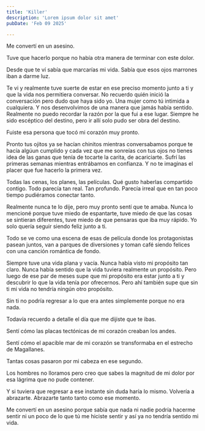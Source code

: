 ```yaml
---
title: 'Killer'
description: 'Lorem ipsum dolor sit amet'
pubDate: 'Feb 09 2025'

---
```

Me convertí en un asesino.

Tuve que hacerlo porque no había otra manera de terminar con este dolor. 

Desde que te ví sabía que marcarías mi vida. Sabía que esos ojos marrones iban a darme luz.

Te vi y realmente tuve suerte de estar en ese preciso momento junto a ti y que la vida nos permitiera conversar. No recuerdo quién inició la conversación pero dudo que haya sido yo. Una mujer como tú intimida a cualquiera. Y nos desenvolvimos de una manera que jamás había sentido. Realmente no puedo recordar la razón por la que fui a ese lugar. Siempre he sido escéptico del destino, pero ir allí solo pudo ser obra del destino.

Fuiste esa persona que tocó mi corazón muy pronto. 

Pronto tus ojitos ya se hacían chinitos mientras conversabamos porque te hacía algúun cumplido y cada vez que me sonreías con tus ojos no tienes idea de las ganas que tenía de tocarte la carita, de acariciarte. Sufrí las primeras semanas mientras entrábamos en confianza. Y no te imaginas el placer que fue hacerlo la primera vez.

Todas las cenas, los planes, las películas. Qué gusto haberlas compartido contigo. Todo parecía tan real. Tan profundo. Parecía irreal que en tan poco tiempo pudiéramos conectar tanto. 

Realmente nunca te lo dije, pero muy pronto sentí que te amaba. Nunca lo mencioné porque tuve miedo de espantarte, tuve miedo de que las cosas se sintieran diferentes, tuve miedo de que pensaras que iba muy rápido. Yo solo quería seguir siendo feliz junto a ti.

Todo se ve como una escena de esas de película donde los protagonistas pasean juntos, van a parques de diversiones y toman café siendo felices con una canción romántica de fondo. 

Siempre tuve una vida plana y vacía. Nunca había visto mi propósito tan claro. Nunca había sentido que la vida tuviera realmente un propósito. Pero luego de ese par de meses supe que mi propósito era estar junto a ti y descubrir lo que la vida tenía por ofrecernos. Pero ahí también supe que sin ti mi vida no tendría ningún otro propósito.

Sin ti no podría regresar a lo que era antes simplemente porque no era nada. 

Todavía recuerdo a detalle el día que me dijiste que te ibas.

Sentí cómo las placas tectónicas de mi corazón creaban los andes. 

Sentí cómo el apacible mar de mi corazón se transformaba en el estrecho de Magallanes. 

Tantas cosas pasaron por mi cabeza en ese segundo.

Los hombres no lloramos pero creo que sabes la magnitud de mi dolor por esa lágrima que no pude contener. 

Y si tuviera que regresar a ese instante sin duda haría lo mismo. Volvería a abrazarte. Abrazarte tanto tanto como ese momento. 

Me convertí en un asesino porque sabía que nada ni nadie podría hacerme sentir ni un poco de lo que tú me hiciste sentir y así ya no tendría sentido mi vida.
